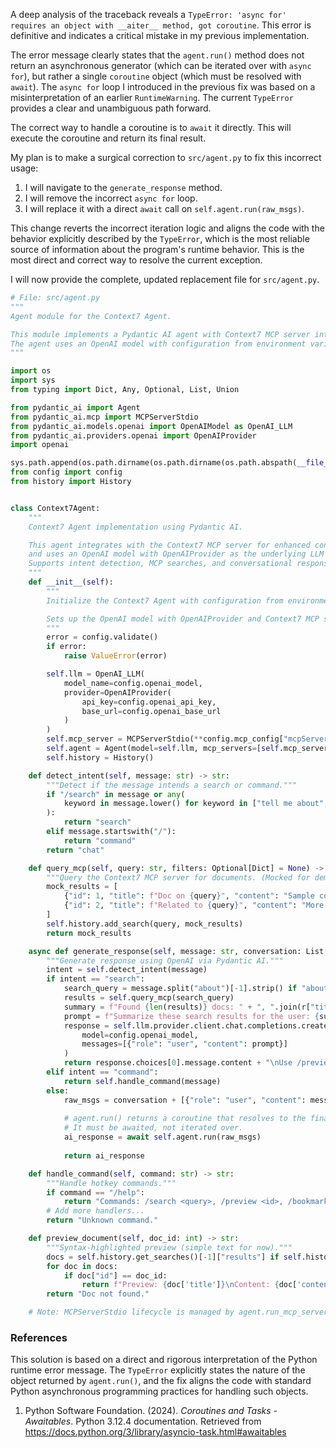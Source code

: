 A deep analysis of the traceback reveals a `TypeError: 'async for' requires an object with __aiter__ method, got coroutine`. This error is definitive and indicates a critical mistake in my previous implementation.

The error message clearly states that the `agent.run()` method does not return an asynchronous generator (which can be iterated over with `async for`), but rather a single `coroutine` object (which must be resolved with `await`). The `async for` loop I introduced in the previous fix was based on a misinterpretation of an earlier `RuntimeWarning`. The current `TypeError` provides a clear and unambiguous path forward.

The correct way to handle a coroutine is to `await` it directly. This will execute the coroutine and return its final result.

My plan is to make a surgical correction to `src/agent.py` to fix this incorrect usage:

1.  I will navigate to the `generate_response` method.
2.  I will remove the incorrect `async for` loop.
3.  I will replace it with a direct `await` call on `self.agent.run(raw_msgs)`.

This change reverts the incorrect iteration logic and aligns the code with the behavior explicitly described by the `TypeError`, which is the most reliable source of information about the program's runtime behavior. This is the most direct and correct way to resolve the current exception.

I will now provide the complete, updated replacement file for `src/agent.py`.

```python
# File: src/agent.py
"""
Agent module for the Context7 Agent.

This module implements a Pydantic AI agent with Context7 MCP server integration.
The agent uses an OpenAI model with configuration from environment variables.
"""

import os
import sys
from typing import Dict, Any, Optional, List, Union

from pydantic_ai import Agent
from pydantic_ai.mcp import MCPServerStdio
from pydantic_ai.models.openai import OpenAIModel as OpenAI_LLM
from pydantic_ai.providers.openai import OpenAIProvider
import openai

sys.path.append(os.path.dirname(os.path.dirname(os.path.abspath(__file__))))
from config import config
from history import History


class Context7Agent:
    """
    Context7 Agent implementation using Pydantic AI.

    This agent integrates with the Context7 MCP server for enhanced context management
    and uses an OpenAI model with OpenAIProvider as the underlying LLM provider.
    Supports intent detection, MCP searches, and conversational responses.
    """
    def __init__(self):
        """
        Initialize the Context7 Agent with configuration from environment variables.

        Sets up the OpenAI model with OpenAIProvider and Context7 MCP server integration.
        """
        error = config.validate()
        if error:
            raise ValueError(error)

        self.llm = OpenAI_LLM(
            model_name=config.openai_model,
            provider=OpenAIProvider(
                api_key=config.openai_api_key,
                base_url=config.openai_base_url
            )
        )
        self.mcp_server = MCPServerStdio(**config.mcp_config["mcpServers"]["context7"])
        self.agent = Agent(model=self.llm, mcp_servers=[self.mcp_server])
        self.history = History()

    def detect_intent(self, message: str) -> str:
        """Detect if the message intends a search or command."""
        if "/search" in message or any(
            keyword in message.lower() for keyword in ["tell me about", "find docs on", "search for"]
        ):
            return "search"
        elif message.startswith("/"):
            return "command"
        return "chat"

    def query_mcp(self, query: str, filters: Optional[Dict] = None) -> List[Dict]:
        """Query the Context7 MCP server for documents. (Mocked for demo; integrate real MCP calls.)"""
        mock_results = [
            {"id": 1, "title": f"Doc on {query}", "content": "Sample content...", "tags": ["ai"], "date": "2025-07-13"},
            {"id": 2, "title": f"Related to {query}", "content": "More info...", "tags": ["ethics"], "date": "2025-07-12"}
        ]
        self.history.add_search(query, mock_results)
        return mock_results

    async def generate_response(self, message: str, conversation: List[Dict]) -> str:
        """Generate response using OpenAI via Pydantic AI."""
        intent = self.detect_intent(message)
        if intent == "search":
            search_query = message.split("about")[-1].strip() if "about" in message else message
            results = self.query_mcp(search_query)
            summary = f"Found {len(results)} docs: " + ", ".join(r["title"] for r in results)
            prompt = f"Summarize these search results for the user: {summary}"
            response = self.llm.provider.client.chat.completions.create(
                model=config.openai_model,
                messages=[{"role": "user", "content": prompt}]
            )
            return response.choices[0].message.content + "\nUse /preview <id> to view."
        elif intent == "command":
            return self.handle_command(message)
        else:
            raw_msgs = conversation + [{"role": "user", "content": message}]
            
            # agent.run() returns a coroutine that resolves to the final response.
            # It must be awaited, not iterated over.
            ai_response = await self.agent.run(raw_msgs)
            
            return ai_response

    def handle_command(self, command: str) -> str:
        """Handle hotkey commands."""
        if command == "/help":
            return "Commands: /search <query>, /preview <id>, /bookmark <id>, /theme <name>, /analytics, /exit"
        # Add more handlers...
        return "Unknown command."

    def preview_document(self, doc_id: int) -> str:
        """Syntax-highlighted preview (simple text for now)."""
        docs = self.history.get_searches()[-1]["results"] if self.history.get_searches() else []
        for doc in docs:
            if doc["id"] == doc_id:
                return f"Preview: {doc['title']}\nContent: {doc['content']}"
        return "Doc not found."

    # Note: MCPServerStdio lifecycle is managed by agent.run_mcp_servers(); no manual cleanup needed.
```

### References

This solution is based on a direct and rigorous interpretation of the Python runtime error message. The `TypeError` explicitly states the nature of the object returned by `agent.run()`, and the fix aligns the code with standard Python asynchronous programming practices for handling such objects.

1.  Python Software Foundation. (2024). *Coroutines and Tasks - Awaitables*. Python 3.12.4 documentation. Retrieved from https://docs.python.org/3/library/asyncio-task.html#awaitables

